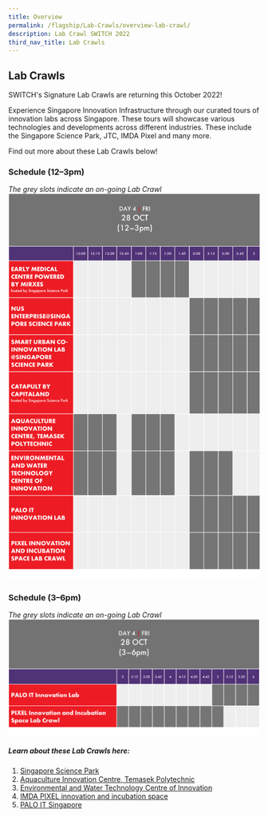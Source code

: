 ```yaml
---
title: Overview
permalink: /flagship/Lab-Crawls/overview-lab-crawl/
description: Lab Crawl SWITCH 2022
third_nav_title: Lab Crawls
---
```

## Lab Crawls
SWITCH's Signature Lab Crawls are returning this October 2022! 

Experience Singapore Innovation Infrastructure through our curated tours of innovation labs across Singapore. These tours will showcase various technologies and developments across different industries. These include the Singapore Science Park, JTC, IMDA Pixel and many more.

Find out more about these Lab Crawls below!

### Schedule (12–3pm)
*The grey slots indicate an on-going Lab Crawl*
![SWITCH 2022 Lab Crawl ](/images/SWITCH%202022%20Lab%20Crawl.png)

### Schedule (3–6pm)
*The grey slots indicate an on-going Lab Crawl*
![SWITCH 2022 Lab Crawl](/images/SWITCH%202022%20Lab%20Crawl%20(2).png)

##### Learn about these Lab Crawls here: 

1. [Singapore Science Park](https://switchsg.org/singapore-science-park/)
2. [Aquaculture Innovation Centre, Temasek Polytechnic](https://switchsg.org/aquaculture-innovation-centre/)
3. [Environmental and Water Technology Centre of Innovation](https://switchsg.org/environmental-water-technology-centre-of-innovation/)
4. [IMDA PIXEL innovation and incubation space](https://switchsg.org/imda-pixel/)
5. [PALO IT Singapore](https://switchsg.org/palo-it/)